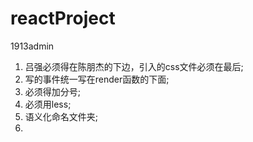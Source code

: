 # reactProject
1913admin
1. 吕强必须得在陈朋杰的下边，引入的css文件必须在最后;
2. 写的事件统一写在render函数的下面;
3. 必须得加分号;
4. 必须用less;
5. 语义化命名文件夹;
6. 